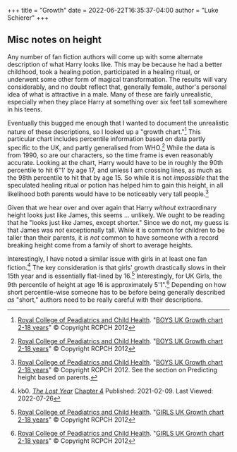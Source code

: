 +++
title = "Growth"
date = 2022-06-22T16:35:37-04:00
author = "Luke Schierer"
+++

## Misc notes on height

Any number of fan fiction authors will come up with some alternate description
of what Harry looks like.  This may be because he had a better childhood, took a
healing potion, participated in a healing ritual, or underwent some other form
of magical transformation.  The results will vary considerably, and no doubt
reflect that, generally female, author's personal idea of what is attractive in
a male.  Many of these are fairly unrealistic, especially when they place Harry
at something over six feet tall somewhere in his teens.  

Eventually this bugged me enough that I wanted to document the unrealistic
nature of these descriptions, so I looked up a "growth chart."[^220622-1] This
particular chart includes percentile information based on data partly
specific to the UK, and partly generalised from WHO.[^220622-2]  While the data
is from 1990, so are our characters, so the time frame is even reasonably
accurate. Looking at the chart, Harry would have to be in roughly the 90th
percentile to hit 6"1' by age 17, and unless I am crossing lines, as much as the
98th percentile to hit that by age 15.  So while it is not *impossible* that the
speculated healing ritual or potion has helped him to gain this height, in all
likelihood both parents would have to be noticeably very tall people.[^220622-3]

Given that we hear over and over again that Harry *without* extraordinary height
looks just like James, this seems … unlikely.  We ought to be reading that he
"looks just like James, except shorter."  Since we do not, my guess is that
James was *not* exceptionally tall. While it is common for children to be taller
than their parents, it *is not* common to have someone with a record breaking
height come from a family of short to average heights.

Interestingly, I have noted a similar issue with girls in at least one fan
fiction.[^220726-8] The key consideration is that girls' growth drastically
slows in their 15th year and is essentially flat-lined by 16.[^220726-9]
Interestingly, for UK Girls, the 9th percentile of height at age 16 is
approximately 5'1".[^220726-10]  Depending on how short percentile-wise someone
has to be before being generally described *as* "short," authors need to be
really careful with their descriptions.

[^220726-8]: kb0. _[The Lost Year](https://www.fanfiction.net/s/13815274)_
    [Chapter 4](https://www.fanfiction.net/s/13815274/4/The-Lost-Year)
    Published: 2021-02-09. Last Viewed: 2022-07-26

[^220726-10]: [Royal College of Peadiatrics and Child Health](https://www.rcpch.ac.uk/).
    "[GIRLS UK Growth chart 2-18 years](https://www.rcpch.ac.uk/sites/default/files/Girls_2-18_years_growth_chart.pdf)"
    © Copyright RCPCH 2012

[^220726-9]: [Royal College of Peadiatrics and Child Health](https://www.rcpch.ac.uk/).
    "[GIRLS UK Growth chart 2-18 years](https://www.rcpch.ac.uk/sites/default/files/Girls_2-18_years_growth_chart.pdf)"
    © Copyright RCPCH 2012

[^220622-1]: [Royal College of Peadiatrics and Child Health](https://www.rcpch.ac.uk/).
    "[BOYS UK Growth chart 2-18 years](https://www.rcpch.ac.uk/sites/default/files/Boys_2-18_years_growth_chart.pdf)"
    © Copyright RCPCH 2012

[^220622-2]: [Royal College of Peadiatrics and Child Health](https://www.rcpch.ac.uk/).
    "[BOYS UK Growth chart 2-18 years](https://www.rcpch.ac.uk/sites/default/files/Boys_2-18_years_growth_chart.pdf)"
    © Copyright RCPCH 2012

[^220622-3]: [Royal College of Peadiatrics and Child Health](https://www.rcpch.ac.uk/).
    "[BOYS UK Growth chart 2-18 years](https://www.rcpch.ac.uk/sites/default/files/Boys_2-18_years_growth_chart.pdf)"
    © Copyright RCPCH 2012.  See the section on Predicting height based on
    parents.

